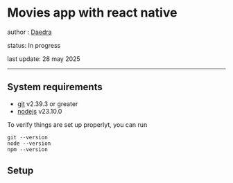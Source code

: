 # Movies app with react native

author : [Daedra](https://x.com/daedra_mex)

status: In progress

last update: 28 may 2025

***

## System requirements

- [git](https://git-scm.com/) v2.39.3 or greater
- [nodejs](https://nodejs.org/en) v23.10.0

To verify things are set up properlyt, you can run

```shell
git --version
node --version
npm --version
```

## Setup
